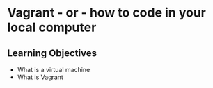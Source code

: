 # Vagrant - or - how to code in your local computer
## Learning Objectives
* What is a virtual machine
* What is Vagrant

